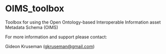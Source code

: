 # OIMS_toolbox
Toolbox for using the Open Ontology-based Interoperable Information asset Metadata Schema (OIMS)

For more information and support please contact:

Gideon Kruseman (gkruseman@gmail.com)
